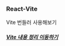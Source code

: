 ### React-Vite
  Vite 번들러 사용해보기
  
##### [Vite 내용 정리 이동하기](https://languid-argon-8f2.notion.site/Vite-1006638230c0486ebf8a413fe8c84c02)
